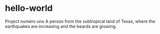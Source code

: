 # hello-world
Project numero uno
A person from the subtropical land of Texas, where the earthquakes are increasing and the beards are growing.
